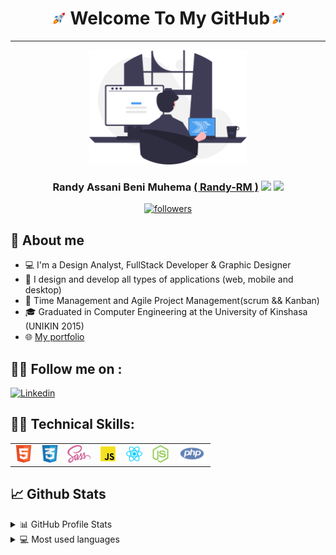 <div align="center">
    <h1><img src="./assets/rocket.gif" width="5%"> Welcome To My GitHub<img src="./assets/rocket.gif" width="5%"></h1>
</div>

<hr>

<p align="center"><img width="50%" height="auto" src="./assets/undraw_programming_re_kg9v.svg"/></p>

<h3 align="center"> Randy Assani Beni Muhema <a href="https://portfolio-assani-beni-randy.netlify.app/">( Randy-RM )</a> <img src="https://media.giphy.com/media/hvRJCLFzcasrR4ia7z/giphy.gif" width="28"> <img src="https://emojis.slackmojis.com/emojis/images/1531849430/4246/blob-sunglasses.gif?1531849430" width="28"/></h3>

<p align="center">
  <a href="https://github.com/Randy-RM"><img alt="followers" title="Follow me on Github" src="https://img.shields.io/github/followers/DenverCoder1?color=236ad3&style=for-the-badge&logo=github&label=Follow"/></a>
</p>

## 📖 About me

- 💻 I'm a Design Analyst, FullStack Developer & Graphic Designer 
- 🎨 I design and develop all types of applications (web, mobile and desktop)
- 📱 Time Management and Agile Project Management(scrum && Kanban)
- 🎓 Graduated in Computer Engineering at the University of Kinshasa (UNIKIN 2015)
- 🌐 <a href="https://portfolio-assani-beni-randy.netlify.app/" target="_blank">My portfolio </a>

## 🙋‍♂️ Follow me on :

<p align="left">

<a href="https://www.linkedin.com/in/randy-assani-beni-ab101216b/"><img alt="Linkedin" title="Linkedin" src="https://img.shields.io/badge/-Linkedin-0A66C2?style=for-the-badge&logo=Linkedin&logoColor=white"/></a>

</p>

## 👨‍💻 Technical Skills:

<table>
    <tbody>
        <tr>
            <td>
              <img alt="Html 5" title="Html 5" height="28px" src="./assets/html5.png" />
            </td>
            <td>
              <img alt="Css 3" title="Css 3" height="28px" src="./assets/css3.png" />
            </td>
            <td>
              <img alt="Sass" title="Sass" height="28px" src="./assets/sass.png" />
            </td>
            <td>
              <img alt="javascript" title="javascript" height="28px" src="./assets/javascript.png" />
            </td>
            <td>
              <img alt="React" title="React" height="28px" src="./assets/react.png" />
            </td>
            <td>
              <img alt="Node" title="Node" height="28px" src="./assets/node.png" />
            </td>
            <td>
              <img alt="Php" title="Php" height="28px" src="./assets/php.png" />
            </td>
        </tr>
    </tbody>
</table>

## 📈 Github Stats

<!-- https://github.com/anuraghazra/github-readme-stats -->
<details>
  <summary>📊 GitHub Profile Stats</summary>
  <br/>
  <a href="https://github.com/anuraghazra/github-readme-stats"><img alt="DenverCoder1's Github Stats" src="https://github-readme-stats.vercel.app/api?username=Randy-RM&show_icons=true&count_private=true&hide=" /></a>
</details>

<details> 
  <summary>💻 Most used languages</summary>
  <br/>
  <a href="https://github.com/anuraghazra/github-readme-stats"><img alt="DenverCoder1's Top Languages" src="https://github-readme-stats.vercel.app/api/top-langs/?username=Randy-RM&langs_count=10&layout=compact#" /></a>
  <br/>
  <b>notice :</b> This graph is only a measure of the languages that make up my public code on GitHub and does not reflect my experience or skill level.
</details>

<!--
**Randy-RM/Randy-RM** is a ✨ _special_ ✨ repository because its `README.md` (this file) appears on your GitHub profile.

Here are some ideas to get you started:

- 🔭 I’m currently working on ...
- 🌱 I’m currently learning ...
- 👯 I’m looking to collaborate on ...
- 🤔 I’m looking for help with ...
- 💬 Ask me about ...
- 📫 How to reach me: ...
- 😄 Pronouns: ...
- ⚡ Fun fact: ...
-->
